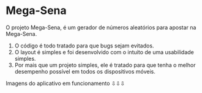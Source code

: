 # Mega-Sena

O projeto Mega-Sena, é um gerador de números aleatórios para apostar na Mega-Sena.
1. O código é todo tratado para que bugs sejam evitados.
2. O layout é simples e foi desenvolvido com o intuito de uma usabilidade simples. 
3. Por mais que um projeto simples, ele é tratado para que tenha o melhor desempenho possível em todos os dispositivos móveis.

Imagens do aplicativo em funcionamento ⇩⇩⇩
